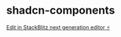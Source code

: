 # shadcn-components

[Edit in StackBlitz next generation editor ⚡️](https://stackblitz.com/~/github.com/emelleby/shadcn-components)